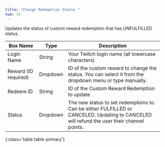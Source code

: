 ```yaml
---
title: "Change Redemption Status "
num: 14
---
```


Updates the status of custom reward redemption that has UNFULFILLED status.

| Box Name | Type | Description | 
|-------|--------|--------
|Login Name|String|Your Twitch login name (all lowercase characters)
|Reward (ID required)|Dropdown|ID of the custom reward to change the status. You can select it from the dropdown menu or type manually.
|Redeem ID|String|ID of the Custom Reward Redemption to update
|Status|Dropdown|The new status to set redemptions to. Can be either FULFILLED or CANCELED. Updating to CANCELED will refund the user their channel points.
{:class='table table-primary'}











